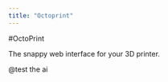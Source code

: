 ```yaml
---
title: "Octoprint"
---
```

#OctoPrint

The snappy web interface for your 3D printer. 

@test the ai 
